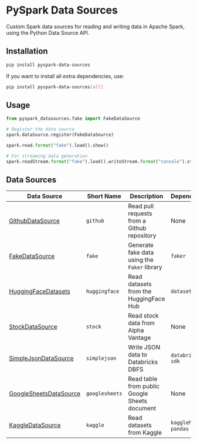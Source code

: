 # PySpark Data Sources

Custom Spark data sources for reading and writing data in Apache Spark, using the Python Data Source API.

## Installation

```bash
pip install pyspark-data-sources
```

If you want to install all extra dependencies, use:

```bash
pip install pyspark-data-sources[all]
```

## Usage

```python
from pyspark_datasources.fake import FakeDataSource

# Register the data source
spark.dataSource.register(FakeDataSource)

spark.read.format("fake").load().show()

# For streaming data generation
spark.readStream.format("fake").load().writeStream.format("console").start()
```


## Data Sources

| Data Source                                             | Short Name     | Description                                   | Dependencies          |
| ------------------------------------------------------- | -------------- | --------------------------------------------- | --------------------- |
| [GithubDataSource](./datasources/github.md)             | `github`       | Read pull requests from a Github repository   | None                  |
| [FakeDataSource](./datasources/fake.md)                 | `fake`         | Generate fake data using the `Faker` library  | `faker`               |
| [HuggingFaceDatasets](./datasources/huggingface.md)     | `huggingface`  | Read datasets from the HuggingFace Hub        | `datasets`            |
| [StockDataSource](./datasources/stock.md)               | `stock`        | Read stock data from Alpha Vantage            | None                  |
| [SimpleJsonDataSource](./datasources/simplejson.md)     | `simplejson`   | Write JSON data to Databricks DBFS            | `databricks-sdk`      |
| [GoogleSheetsDataSource](./datasources/googlesheets.md) | `googlesheets` | Read table from public Google Sheets document | None                  |
| [KaggleDataSource](./datasources/kaggle.md)             | `kaggle`       | Read datasets from Kaggle                     | `kagglehub`, `pandas` |
